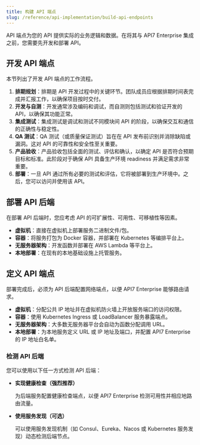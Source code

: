 ```yaml
---  
title: 构建 API 端点  
slug: /reference/api-implementation/build-api-endpoints  
---
```


API 端点为您的 API 提供实际的业务逻辑和数据。在将其与 API7 Enterprise 集成之前，您需要先开发和部署 API。  

## 开发 API 端点  

本节列出了开发 API 端点的工作流程。  

1. **排期规划**：排期是 API 开发过程中的关键环节。团队成员应根据排期时间表完成并汇报工作，以确保项目按时交付。  
2. **开发与自测**：开发通常涉及编码和调试，而自测则包括测试和验证开发的 API，以确保其功能正常。  
3. **集成测试**：集成测试是调试和测试不同模块间 API 的阶段，以确保交互和通信的正确性与稳定性。  
4. **QA 测试**：QA 测试（或质量保证测试）旨在在 API 发布前识别并消除缺陷或漏洞。这对 API 的可靠性和安全性至关重要。  
5. **产品验收**：产品验收包括全面的测试、评估和确认，以确定 API 是否符合预期目标和标准。此阶段对于确保 API 具备生产环境 readiness 并满足需求非常重要。  
6. **部署**：一旦 API 通过所有必要的测试和评估，它将被部署到生产环境中。之后，您可以访问并使用该 API。  

## 部署 API 后端  

在部署 API 后端时，您应考虑 API 的可扩展性、可用性、可移植性等因素。  

- **虚拟机**：直接在虚拟机上部署服务二进制文件/包。  
- **容器**：将服务打包为 Docker 容器，并部署在 Kubernetes 等编排平台上。  
- **无服务器架构**：开发函数并部署在 AWS Lambda 等平台上。  
- **本地部署**：在现有的本地基础设施上托管服务。  

## 定义 API 端点  

部署完成后，必须为 API 后端配置网络端点，以便 API7 Enterprise 能够路由请求。  

- **虚拟机**：分配公共 IP 地址并在虚拟机防火墙上开放服务端口的访问权限。  
- **容器**：使用 Kubernetes Ingress 或 LoadBalancer 服务暴露端点。  
- **无服务器架构**：大多数无服务器平台会自动为函数分配调用 URL。  
- **本地部署**：为本地服务定义 URL 或 IP 地址及端口，并配置 API7 Enterprise 的 IP 地址白名单。  

### 检测 API 后端  

您可以使用以下任一方式检测 API 后端：  

- **实现健康检查（强烈推荐）**  

    为后端服务配置健康检查端点，以便 API7 Enterprise 检测可用性并相应地路由流量。  

- **使用服务发现（可选）**  

    可以使用服务发现机制（如 Consul、Eureka、Nacos 或 Kubernetes 服务发现）动态检测后端节点。
